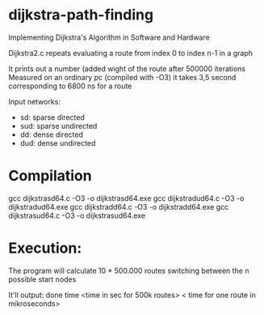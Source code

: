 # dijkstra-path-finding
Implementing Dijkstra's Algorithm in Software and Hardware 


Dijkstra2.c repeats evaluating a route from index 0 to index n-1 in a graph

It prints out a number (added wight of the route after 500000 iterations
Measured on an ordinary pc (compiled with -O3) it takes 3,5 second corresponding to 6800 ns for a route

Input networks:
- sd: sparse directed
- sud: sparse undirected
- dd: dense directed
- dud: dense undirected

# Compilation
gcc dijkstrasd64.c -O3 -o dijkstrasd64.exe
gcc dijkstradud64.c -O3 -o dijkstradud64.exe
gcc dijkstradd64.c -O3 -o dijkstradd64.exe
gcc dijkstrasud64.c -O3 -o dijkstrasud64.exe

# Execution:
The program will calculate 10 * 500.000 routes switching between the n possible start nodes

It'll output: 
done <accumulated length of routes so result of it is needed and not optimized away>
time <time in sec for 500k routes> <accumulated time in sec> < time for one route in mikroseconds>
